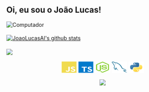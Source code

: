 ## Oi, eu sou o João Lucas! 

  <div>
      <img src="https://raw.githubusercontent.com/MicaelliMedeiros/micaellimedeiros/master/image/computer-illustration.png" alt="Computador">
  </div>
  <br>
  <div>
 <a href="https://github.com/joaolucasal">
    <a href="https://github.com/joaolucasal/github-readme-stats"><img align="center" src="https://github-readme-stats-joaolucasal.vercel.app/api?username=joaolucasal&show_icons=true&include_all_commits=true&theme=aura&hide_border=true" alt="JoaoLucasAl's github stats" /></a>
</div>
   <br>
<div>
   <a href="https://github.com/joaolucasal/github-readme-stats"><img align="center" src="https://github-readme-stats-joaolucasal.vercel.app/api/top-langs/?username=joaolucasal&layout=compact&theme=aura&hide_border=true&hide=html&count_private=true" /></a>
</div>

<div style="display: inline_block" align="center"><br>
  <img align="center" alt="Js" height="30" width="40" src="https://raw.githubusercontent.com/devicons/devicon/master/icons/javascript/javascript-plain.svg">
  <img align="center" alt="Js" height="30" width="40" src="https://raw.githubusercontent.com/devicons/devicon/master/icons/typescript/typescript-plain.svg">
  <img align="center" alt="Js" height="30" width="40" src="https://github.com/devicons/devicon/blob/master/icons/nodejs/nodejs-original.svg">
  <img align="center" alt="SQL" height="30" width="40" src="https://github.com/devicons/devicon/blob/master/icons/mysql/mysql-original.svg">
  <img align="center" alt="SQL" height="30" width="40" src="https://github.com/devicons/devicon/blob/master/icons/python/python-original.svg">
</div>
  
<br>
<div align="center"> 
  <a href=" www.linkedin.com/in/joaolucasal" target="_blank"><img src="https://img.shields.io/badge/-LinkedIn-%230077B5?style=for-the-badge&logo=linkedin&logoColor=white" target="_blank"></a> 
 
  #
  
  
  

 
  
</div>
